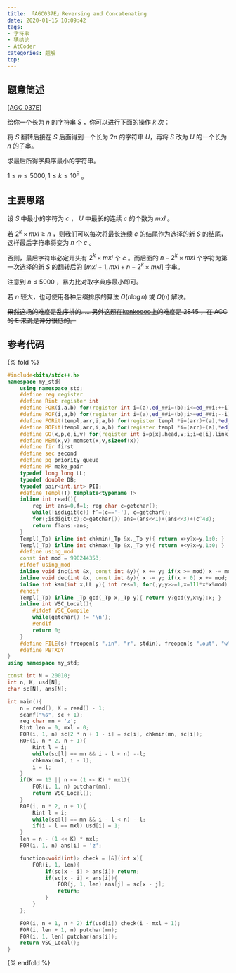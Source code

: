 ```yaml
---
title: 「AGC037E」Reversing and Concatenating
date: 2020-01-15 10:09:42
tags:
- 字符串
- 猜结论
- AtCoder
categories: 题解
top:
---
```


## 题意简述

[[AGC 037E]](https://atcoder.jp/contests/agc037/tasks/agc037_e)

给你一个长为 $n$ 的字符串 $S$ ，你可以进行下面的操作 $k$ 次：

将 $S$ 翻转后接在 $S$ 后面得到一个长为 $2n$ 的字符串 $U$，再将 $S$ 改为 $U$ 的一个长为 $n$ 的子串。

求最后所得字典序最小的字符串。

$1\le n\le 5000, 1\le k\le 10^9$ 。

<!-- more -->

## 主要思路

设 $S$ 中最小的字符为 $c$ ， $U$ 中最长的连续 $c$ 的个数为 $mxl$ 。

若 $2^k\times mxl \ge n$ ，则我们可以每次将最长连续 $c$ 的结尾作为选择的新 $S$ 的结尾，这样最后字符串将变为 $n$ 个 $c$ 。

否则，最后字符串必定开头有 $2^k\times mxl$ 个 $c$ 。而后面的 $n - 2^k\times mxl$ 个字符为第一次选择的新 $S$ 的翻转后的 $[mxl + 1, mxl + n - 2^k\times mxl]$ 字串。

注意到 $n\le 5000$ ，暴力比对取字典序最小即可。

若 $n$ 较大，也可使用各种后缀排序的算法 $O(n\log n)$ 或 $O(n)$ 解决。

~~果然这场的难度是乱序排的……另外这题在[kenkoooo](https://kenkoooo.com/atcoder/)上的难度是 2845 ，在 AGC 的 E 来说是评分很低的。~~

## 参考代码

{% fold %}
```cpp
#include<bits/stdc++.h>
namespace my_std{
	using namespace std;
	#define reg register
	#define Rint register int
	#define FOR(i,a,b) for(register int i=(a),ed_##i=(b);i<=ed_##i;++i)
	#define ROF(i,a,b) for(register int i=(a),ed_##i=(b);i>=ed_##i;--i)
	#define FORit(templ,arr,i,a,b) for(register templ *i=(arr)+(a),*ed_##i=(arr)+(b)+1;i!=ed_##i;++i)
	#define ROFit(templ,arr,i,a,b) for(register templ *i=(arr)+(a),*ed_##i=(arr)+(b)-1;i!=ed_##i;--i)
	#define GO(x,p,e,i,v) for(register int i=p[x].head,v;i;i=e[i].link)
	#define MEM(x,v) memset(x,v,sizeof(x))
	#define fir first
	#define sec second
	#define pq priority_queue
	#define MP make_pair
	typedef long long LL;
	typedef double DB;
	typedef pair<int,int> PII;
	#define Templ(T) template<typename T>
	inline int read(){
		reg int ans=0,f=1; reg char c=getchar();
		while(!isdigit(c)) f^=(c=='-'), c=getchar();
		for(;isdigit(c);c=getchar()) ans=(ans<<1)+(ans<<3)+(c^48);
		return f?ans:-ans;
	}
	Templ(_Tp) inline int chkmin(_Tp &x,_Tp y){ return x>y?x=y,1:0; }
	Templ(_Tp) inline int chkmax(_Tp &x,_Tp y){ return x<y?x=y,1:0; }
	#define using_mod
	const int mod = 998244353;
	#ifdef using_mod
	inline void inc(int &x, const int &y){ x += y; if(x >= mod) x -= mod; }
	inline void dec(int &x, const int &y){ x -= y; if(x < 0) x += mod; }
	inline int ksm(int x,LL y){ int res=1; for(;y;y>>=1,x=1ll*x*x%mod) if(y&1) res=1ll*res*x%mod; return res;}
	#endif
	Templ(_Tp) inline _Tp gcd(_Tp x,_Tp y){ return y?gcd(y,x%y):x; }
	inline int VSC_Local(){
		#ifdef VSC_Compile
		while(getchar() != '\n');
		#endif
		return 0;
	}
	#define FILE(s) freopen(s ".in", "r", stdin), freopen(s ".out", "w", stdout)
	#define PBTXDY
}
using namespace my_std;

const int N = 20010;
int n, K, usd[N];
char sc[N], ans[N];

int main(){
	n = read(), K = read() - 1;
	scanf("%s", sc + 1);
	reg char mn = 'z';
	Rint len = 0, mxl = 0;
	FOR(i, 1, n) sc[2 * n + 1 - i] = sc[i], chkmin(mn, sc[i]);
	ROF(i, n * 2, n + 1){
		Rint l = i;
		while(sc[l] == mn && i - l < n) --l;
		chkmax(mxl, i - l);
		i = l;
	}
	if(K >= 13 || n <= (1 << K) * mxl){
		FOR(i, 1, n) putchar(mn);
		return VSC_Local();
	}
	ROF(i, n * 2, n + 1){
		Rint l = i;
		while(sc[l] == mn && i - l < n) --l;
		if(i - l == mxl) usd[i] = 1;
	}
	len = n - (1 << K) * mxl;
	FOR(i, 1, n) ans[i] = 'z';

	function<void(int)> check = [&](int x){
		FOR(i, 1, len){
			if(sc[x - i] > ans[i]) return;
			if(sc[x - i] < ans[i]){
				FOR(j, 1, len) ans[j] = sc[x - j];
				return;
			}
		}
	};

	FOR(i, n + 1, n * 2) if(usd[i]) check(i - mxl + 1);
	FOR(i, len + 1, n) putchar(mn);
	FOR(i, 1, len) putchar(ans[i]);
	return VSC_Local();
}
```
{% endfold %}
